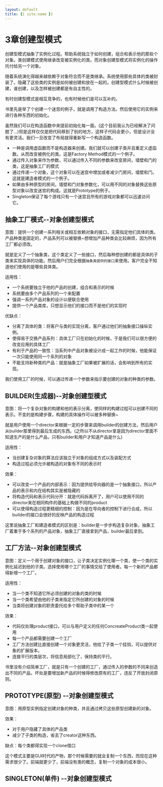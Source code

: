 ```yaml
---
layout: default
title: {{ site.name }}
---
```

# 3章创建型模式
创建型模式抽象了实例化过程。帮助系统独立于如何创建，组合和表示他的那些个对象。类创建模式使用继承改变被实例化的类。而对象创建型模式将实例化的操作托付给另一个对象。

随着系统演化得越来越依赖于对象符合而不是类继承。系统使用那些具体的类被封装了。隐藏了这些类的实例是如何被创建和放在一起的。创建型模式什么时候被创建，谁创建，以及怎样被创建都是有自主性的。

有时创建型模式是相互竞争的，也有时候他们是可以互补的。

书里先是举了个创建一个迷宫的例子，就是调用了构造方法。然后使用它的实例来进行各种东西的初始化。

虽然我们可以在构造函数中来提前初始化每一面。(这个目前我认为已经解决了问题了...)但是这样仅仅是把代码移到了别的地方，这样子代码会更小，但是设计没有更灵活。我们一旦改变了布局就得重新写一个构造函数。

 - 一种是调用虚函数而不是构造器来创建。我们就可以创建子类并且重定义虚函数。从而改变被例化的类。这是Factory Method模式的一个例子。
 - 通过传入对象来作为参数，可以通过传入不同的参数来改变房间，墙壁和门的类，这是抽象工厂的模式
 - 通过传递一个对象，这个对象可以在迷宫中增加或者减少门房间，墙壁和门。这就是建造者模式的一个例子。
 - 如果由多种原型的房间，墙壁和门对象参数化，可以用不同的对象替换这些原型对象以改变迷宫的构成。这就是Prototype的例子。
 - Singleton保证了每个游戏只有一个迷宫且所有的游戏对象都可以迅速访问它。

 ## 抽象工厂模式--对象创建型模式
 意图：提供一个创建一系列相关或相互依赖对象的接口，无需指定他们具体的类。产品种类是固定的，产品系列可以被替换~想增加产品种类会比较麻烦，因为所有工厂都必须改。

 就是定义了一个抽象类，这个类定义了一些接口，然后每种想创建的都是具体的子类来实现具体的功能，然后用户们完全根据`抽象类提供的接口`来使用。客户完全不知道他们使用的是哪些具体类。

适用性：

 - 一个系统要独立于他的产品的创建，组合和表示的时候
 - 系统要由多个产品系列的一个来配置
 - 强调一系列产品对象的设计以便联合使用
 - 提供一个产品类库，只想显示他们的接口而不是他们的实现时

优缺点：

 - 分离了具体的类：将客户与类的实现分离，客户通过他们的抽象接口操纵实例。
 - 使得易于交换产品系列：具体工厂只在初始化的时候，于是我们可以很方便的改变应用的具体工厂
 - 有利于产品的一致性：当系列中产品对象被设计成一起工作的时候，他能保证一次只能使用同一个系列的对象
 - 不能支持新种类的产品：就是抽象工厂如果被扩展的话，会影响到所有的实现。

我们使用工厂的时候，可以通过传递一个参数来指示要创建的对象的种类的参数。

## BUILDER(生成器)--对象创建型模式
意图：将一个复杂对象的构建和他的表示分离，使同样的构建过程可以创建不同的表示。不变的是构建步骤，构建的具体操作可以被多种替换~

就是用户使用一个director来根据一定的步骤来调用builder的创建方法，然后用户从builder那里得到最后生成的东西。(之所以不从director拿是因为director里面不知道生产的是什么产品，只有builder和用户才知道产品是什么)  

适用性：

 - 当创建复杂对象的算法应该独立于对象的组成方式以及装配方式
 - 构造过程必须允许被构造的对象有不同的表示时

效果：

 - 可以改变一个产品的内部表示：因为提供给导向器的是一个抽象接口，所以产品的表示和内在结构其实是被隐藏的
 - 将构造代码和表示代码分开：就是代码拆离开了，用户可以使用不同的director来在相同构件的基础上构做不同的product
 - 可以使得构造过程更精细的控制：因为是在导向者的控制下进行合成，所以builder的接口会很好的反映产品的构造过程

这里说抽象工厂和建造者模式的区别是：builder是一步步构造复杂对象，抽象工厂着重于多个系列的产品对象，抽象工厂直接拿到产品，builder最后拿到。

## 工厂方法--对象创建型模式
意图：定义一个用于创建对象的接口，让子类决定实例化哪一个类，使一个类的实例化延迟到他的子类。选择使用哪个工厂的事情交给了使用者。每一个新的产品都得新增一个工厂。

适用性：

 - 当一个类不知道它所必须创建的对象的类的时候
 - 当一个类希望由他的子类来指定它所创建的对象的时候
 - 当类将创建对象的职责委托给多个帮助子类中的某一个

 效果：

  - 代码仅处理product接口，可以与用户定义的任何ConcreateProduct类一起使用
  - 每一个产品都需要创建一个工厂
  - 工厂方法创建比直接创建一个对象更灵活，他给了子类一个挂钩，可以提供对象的扩展版本。
  - 连接平行的类层次，将信息局部化了，保持类的平行。

书里没有介绍简单工厂，就是只有一个创建的工厂，通过传入的参数的不同来创造出不同的产品，坏处是要增加新产品的时候得修改原有的工厂，违反了开放封闭原则。

## PROTOTYPE(原型) --对象创建型模式
意图：用原型实例指定创建对象的种类，并且通过拷贝这些原型创建新的对象。

效果：

 - 对于用户隐藏了具体的产品类
 - 减少了子类的构造，省去了creator这种东西。

缺点：每个类都得实现一个clone借口

这个模式主要是GUI时代的产物，那个时候需要的就会复制一个东西，而现在这种需求很少了。前端就更少了，前端没有类的概念，复制一个对象的成本很小。

## SINGLETON(单件) --对象创建型模式
